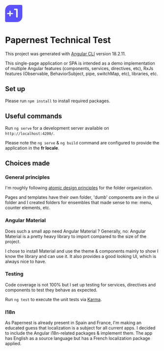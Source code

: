 ![image](./public/favicon.ico)

# Papernest Technical Test

This project was generated with [Angular CLI](https://github.com/angular/angular-cli) version 18.2.11.

This single-page application or SPA is intended as a demo implementation of multiple Angular features (components, services, directives, etc),
RxJs features (Observable, BehaviorSubject, pipe, switchMap, etc), libraries, etc.

## Set up

Please run `npm install` to install required packages.

## Useful commands

Run `ng serve` for a development server available on `http://localhost:4200/`.

Please note the `ng serve` & `ng build` command are configured to provide the application in the **fr locale**.

## Choices made

### General principles

I'm roughly following [atomic design principles](https://atomicdesign.bradfrost.com/chapter-2/) for the folder organization.

Pages and templates have their own folder, 'dumb' components are in the ui folder and I created folders for
ensembles that made sense to me: menu, counter elements, etc.

### Angular Material

Does such a small app need Angular Material ? Generally, no: Angular Material is a pretty heavy library to import
compared to the size of the project.

I chose to install Material and use the theme & components mainly to show I know the library and can use it. It also
provides a good looking UI, which is always nice to have.

### Testing

Code coverage is not 100% but I set up testing for services, directives and components to test they behave as expected.

Run `ng test` to execute the unit tests via [Karma](https://karma-runner.github.io).

### I18n

As Papernest is already present in Spain and France, I'm making an educated guess that localization is a subject for
all current apps.
I decided to include the Angular i18n-related packages & implement them.
The app has English as a source language but has a French localization package applied.

